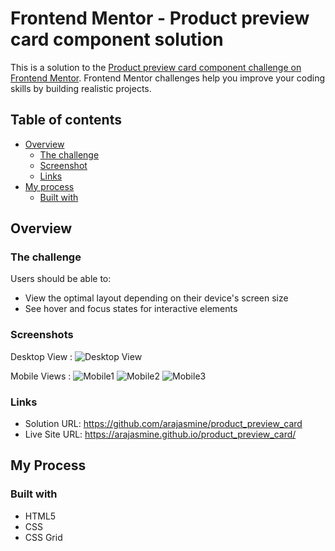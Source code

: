 # Frontend Mentor - Product preview card component solution

This is a solution to the [Product preview card component challenge on Frontend Mentor](https://www.frontendmentor.io/challenges/product-preview-card-component-GO7UmttRfa). Frontend Mentor challenges help you improve your coding skills by building realistic projects. 

## Table of contents

- [Overview](#overview)
  - [The challenge](#the-challenge)
  - [Screenshot](#screenshot)
  - [Links](#links)
- [My process](#my-process)
  - [Built with](#built-with)

## Overview

### The challenge

Users should be able to:

- View the optimal layout depending on their device's screen size
- See hover and focus states for interactive elements

### Screenshots

Desktop View :
![Desktop View](./Screenshots/desktop_view.jpg)

Mobile Views :
![Mobile1](./Screenshots/mobile_view1.jpg)
![Mobile2](./Screenshots/mobile_view2.jpg)
![Mobile3](./Screenshots/mobile_view3.jpg)

### Links

- Solution URL: https://github.com/arajasmine/product_preview_card
- Live Site URL: https://arajasmine.github.io/product_preview_card/

## My Process

### Built with

- HTML5
- CSS
- CSS Grid
